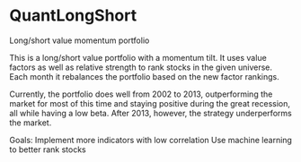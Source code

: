 # QuantLongShort
Long/short value momentum portfolio

This is a long/short value portfolio with a momentum tilt. It uses value factors as well as relative strength to rank stocks in the given universe. Each month it rebalances the portfolio based on the new factor rankings.

Currently, the portfolio does well from 2002 to 2013, outperforming the market for most of this time and staying positive during the great recession, all while having a low beta. After 2013, however, the strategy underperforms the market.

Goals:
Implement more indicators with low correlation
Use machine learning to better rank stocks
